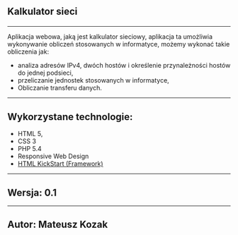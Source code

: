<h2><p>Kalkulator sieci</p></h2>
<hr>
<p>Aplikacja webowa, jaką jest kalkulator sieciowy, aplikacja ta umożliwia wykonywanie obliczeń stosowanych w informatyce, możemy wykonać takie obliczenia jak:</p>
<ul>
<li>analiza adresów IPv4, dwóch hostów i określenie przynależności hostów do jednej podsieci,</li>

<li>przeliczanie jednostek stosowanych w informatyce,</li>

<li>Obliczanie transferu danych.</li>
</ul>
<hr>
<h2>Wykorzystane technologie:</h2>
<ul>
<li>HTML 5,</li>

<li>CSS 3</li>

<li>PHP 5.4</li>

<li>Responsive Web Design</li>

<li><a href="http://www.99lime.com/" target="_blank">HTML KickStart (Framework)</a></li>
</ul>
<hr>
<h2>Wersja: 0.1</h2>
<hr>
<h2>Autor: Mateusz Kozak</h2>
